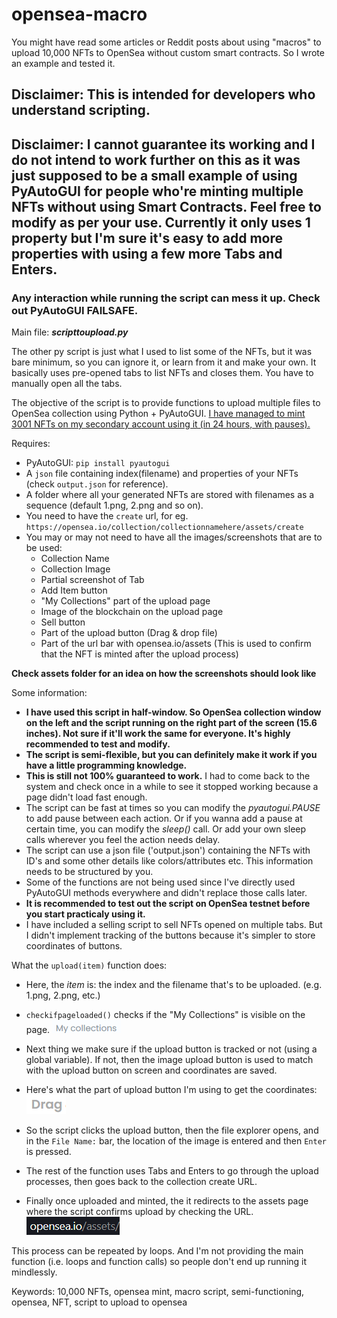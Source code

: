 # opensea-macro
You might have read some articles or Reddit posts about using "macros" to upload 10,000 NFTs to OpenSea without custom smart contracts. So I wrote an example and tested it.

## Disclaimer: This is intended for developers who understand scripting.
## Disclaimer: I cannot guarantee its working and I do not intend to work further on this as it was just supposed to be a small example of using PyAutoGUI for people who're minting multiple NFTs without using Smart Contracts. Feel free to modify as per your use. Currently it only uses 1 property but I'm sure it's easy to add more properties with using a few more Tabs and Enters. 
### Any interaction while running the script can mess it up. Check out PyAutoGUI FAILSAFE.

Main file: ***scripttoupload.py***

The other py script is just what I used to list some of the NFTs, but it was bare minimum, so you can ignore it, or learn from it and make your own. It basically uses pre-opened tabs to list NFTs and closes them. You have to manually open all the tabs.


The objective of the script is to provide functions to upload multiple files to OpenSea collection using Python + PyAutoGUI.
[I have managed to mint 3001 NFTs on my secondary account using it (in 24 hours, with pauses).](https://opensea.io/collection/bringbacktheegg/)

Requires: 
- PyAutoGUI: `pip install pyautogui`
- A `json` file containing index(filename) and properties of your NFTs (check `output.json` for reference).
- A folder where all your generated NFTs are stored with filenames as a sequence (default 1.png, 2.png and so on).
- You need to have the `create` url, for eg. `https://opensea.io/collection/collectionnamehere/assets/create`
- You may or may not need to have all the images/screenshots that are to be used:
  - Collection Name
  - Collection Image
  - Partial screenshot of Tab
  - Add Item button
  - "My Collections" part of the upload page
  - Image of the blockchain on the upload page
  - Sell button
  - Part of the upload button (Drag & drop file)
  - Part of the url bar with opensea.io/assets (This is used to confirm that the NFT is minted after the upload process)

**Check assets folder for an idea on how the screenshots should look like**

Some information:
- **I have used this script in half-window. So OpenSea collection window on the left and the script running on the right part of the screen (15.6 inches). Not sure if it'll work the same for everyone. It's highly recommended to test and modify.**
- **The script is semi-flexible, but you can definitely make it work if you have a little programming knowledge.**
- **This is still not 100% guaranteed to work.** I had to come back to the system and check once in a while to see it stopped working because a page didn't load fast enough.
- The script can be fast at times so you can modify the _pyautogui.PAUSE_ to add pause between each action. Or if you wanna add a pause at certain time, you can modify the _sleep()_ call. Or add your own sleep calls wherever you feel the action needs delay.
- The script can use a json file ('output.json') containing the NFTs with ID's and some other details like colors/attributes etc. This information needs to be structured by you.
- Some of the functions are not being used since I've directly used PyAutoGUI methods everywhere and didn't replace those calls later.
- **It is recommended to test out the script on OpenSea testnet before you start practicaly using it.**
- I have included a selling script to sell NFTs opened on multiple tabs. But I didn't implement tracking of the buttons because it's simpler to store coordinates of buttons.


What the `upload(item)` function does:

- Here, the _item_ is: the index and the filename that's to be uploaded. (e.g. 1.png, 2.png, etc.)

- `checkifpageloaded()` checks if the "My Collections" is visible on the page.
![My Collections](assets/collectionactive.png)

- Next thing we make sure if the upload button is tracked or not (using a global variable). If not, then the image upload button is used to match with the upload button on screen and coordinates are saved.

- Here's what the part of upload button I'm using to get the coordinates:
  ![Upload](assets/upload.png)

- So the script clicks the upload button, then the file explorer opens, and in the `File Name:` bar, the location of the image is entered and then `Enter` is pressed.

- The rest of the function uses Tabs and Enters to go through the upload processes, then goes back to the collection create URL. 

- Finally once uploaded and minted, the it redirects to the assets page where the script confirms upload by checking the URL. 
  ![Upload](assets/created.png)

This process can be repeated by loops. And I'm not providing the main function (i.e. loops and function calls) so people don't end up running it mindlessly.



Keywords: 10,000 NFTs, opensea mint, macro script, semi-functioning, opensea, NFT, script to upload to opensea
